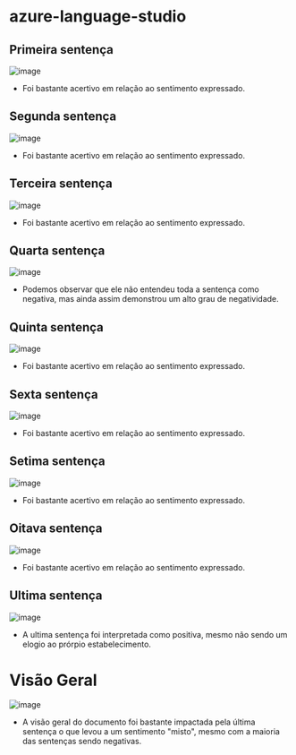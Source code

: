 # azure-language-studio

## Primeira sentença
![image](https://github.com/user-attachments/assets/109db3f1-0359-4fdf-b8b5-f642d8c22e30)

- Foi bastante acertivo em relação ao sentimento expressado.

## Segunda sentença
![image](https://github.com/user-attachments/assets/5613a1c1-7773-4fd8-afdc-7299f7e01c1d)

- Foi bastante acertivo em relação ao sentimento expressado.

## Terceira sentença
![image](https://github.com/user-attachments/assets/66b14db1-b9b6-435e-aba5-528ee20c4487)

- Foi bastante acertivo em relação ao sentimento expressado.

## Quarta sentença
![image](https://github.com/user-attachments/assets/d740ff64-7cdf-49d8-8925-add92bca5265)

- Podemos observar que ele não entendeu toda a sentença como negativa, mas ainda assim demonstrou um alto grau de negatividade.

## Quinta sentença
![image](https://github.com/user-attachments/assets/9a53dd77-68a0-4d4b-b225-d8413cae790a)

- Foi bastante acertivo em relação ao sentimento expressado.

## Sexta sentença
![image](https://github.com/user-attachments/assets/0cd69114-29cc-49c3-82d3-ad0e7756286e)

- Foi bastante acertivo em relação ao sentimento expressado.

## Setima sentença
![image](https://github.com/user-attachments/assets/53b1ce01-07ba-462f-a3e9-31d7015f0a39)

- Foi bastante acertivo em relação ao sentimento expressado.

## Oitava sentença
![image](https://github.com/user-attachments/assets/7bce9a3e-8c12-4e9e-bb1d-bcd7914f1edf)

- Foi bastante acertivo em relação ao sentimento expressado.

## Ultima sentença
![image](https://github.com/user-attachments/assets/e284754e-a55a-4229-84c4-f98c41064472)

- A ultima sentença foi interpretada como positiva, mesmo não sendo um elogio ao prórpio estabelecimento.

# Visão Geral

![image](https://github.com/user-attachments/assets/9ffca9eb-235b-400b-8fc5-21abf435e02c)
- A visão geral do documento foi bastante impactada pela última sentença o que levou a um sentimento "misto", mesmo com a maioria das sentenças sendo negativas. 
